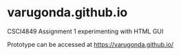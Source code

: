 # varugonda.github.io
CSCI4849 Assignment 1 experimenting with HTML GUI

Prototype can be accessed at https://varugonda.github.io/
